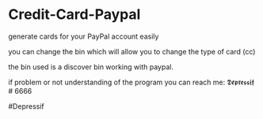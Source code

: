 # Credit-Card-Paypal
 generate cards for your PayPal account easily

 you can change the bin which will allow you to change the type of card (cc)

 the bin used is a discover bin working with paypal.

 if problem or not understanding of the program you can reach me: 𝕯𝖊́𝖕𝖗𝖊𝖘𝖘𝖎𝖋 # 6666
 
 #Depressif 
